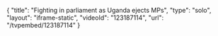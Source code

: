 {
    "title": "Fighting in parliament as Uganda ejects MPs",
    "type": "solo",
    "layout": "iframe-static",
    "videoId": "123187114",
    "url": "\/tvpembed\/123187114"
}